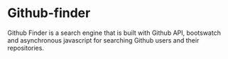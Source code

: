 # Github-finder
 Github Finder is a search engine that is built with Github API, bootswatch and asynchronous javascript for searching Github users and their repositories. 

